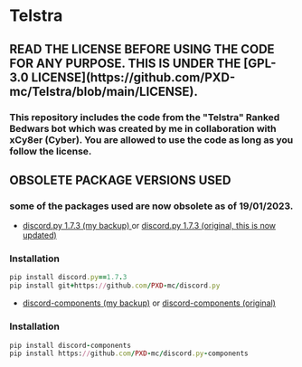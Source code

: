 <h1> Telstra </h1>
<h2> READ THE LICENSE BEFORE USING THE CODE FOR ANY PURPOSE. THIS IS UNDER THE [GPL-3.0 LICENSE](https://github.com/PXD-mc/Telstra/blob/main/LICENSE). </h2>

<h3> This repository includes the code from the "Telstra" Ranked Bedwars bot which was created by me in collaboration with xCy8er (Cyber). You are allowed to use the code as long as you follow the license.

<h2> OBSOLETE PACKAGE VERSIONS USED </h2>
<h3> some of the packages used are now obsolete as of 19/01/2023. </h3>

- [discord.py 1.7.3 (my backup) ](https://github.com/PXD-mc/discord.py) or [discord.py 1.7.3 (original, this is now updated)](https://github.com/Rapptz/discord.py)

<h3> Installation </h3>

```ruby
pip install discord.py==1.7.3
pip install git+https://github.com/PXD-mc/discord.py
```

- [discord-components (my backup)](https://github.com/PXD-mc/discord.py-components) or [discord-components (original)](https://github.com/kiki7000/discord.py-components) 

<h3> Installation </h3>

```ruby
pip install discord-components
pip install https://github.com/PXD-mc/discord.py-components
```
